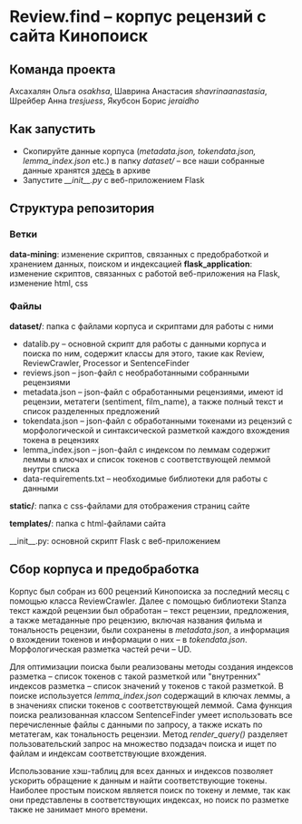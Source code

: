 # Review.find – корпус рецензий с сайта Кинопоиск
## Команда проекта
Ахсахалян Ольга *osakhsa*, Шаврина Анастасия *shavrinaanastasia*, Шрейбер Анна *tresjuess*, Якубсон Борис *jeraidho*

## Как запустить

- Скопируйте данные корпуса (*metadata.json, tokendata.json, lemma_index.json* etc.) в папку *dataset/* – все наши собранные данные хранятся [здесь](https://drive.google.com/file/d/1UPPI4aAALUcYb3n7L0M6NiX6bRU4dw8j/view?usp=drive_link) в архиве
- Запустите *\_\_init\_\_.py* с веб-приложением Flask

## Структура репозитория
### Ветки

**data-mining**: изменение скриптов, связанных с предобработкой и хранением данных, поиском и индексацией
**flask_application**: изменение скриптов, связанных с работой веб-приложения на Flask, изменение html, css

### Файлы

**dataset/**: папка с файлами корпуса и скриптами для работы с ними
- datalib.py – основной скрипт для работы с данными корпуса и поиска по ним, содержит классы для этого, такие как Review, ReviewCrawler, Processor и SentenceFinder
- reviews.json – json-файл с необработанными собранными рецензиями
- metadata.json – json-файл с обработанными рецензиями, имеют id рецензии, метатеги (sentiment, film_name), а также полный текст и список разделенных предложений
- tokendata.json – json-файл с обработанными токенами из рецензий с морфологической и синтаксической разметкой каждого вхождения токена в рецензиях
- lemma_index.json – json-файл с индексом по леммам содержит леммы в ключах и список токенов с соответствующей леммой внутри списка
- data-requirements.txt – необходимые библиотеки для работы с данными

**static/**: папка с css-файлами для отображения страниц сайте

**templates/**: папка с html-файлами сайта

\_\_init\_\_.py: основной скрипт Flask с веб-приложением 

## Сбор корпуса и предобработка
Корпус был собран из 600 рецензий Кинопоиска за последний месяц с помощью класса ReviewCrawler. Далее с помощью библиотеки Stanza текст каждой рецензии был обработан – текст рецензии, предложения, а также метаданные про рецензию, включая названия фильма и тональность рецензии, были сохранены в *metadata.json*, а информация о вхождении токенов и информации о них – в *tokendata.json*. Морфологическая разметка частей речи – UD. 

Для оптимизации поиска были реализованы методы создания индексов разметка – список токенов с такой разметкой или "внутренних" индексов разметка – список значений у токенов с такой разметкой. В поиске используется *lemma_index.json* содержащий в ключах леммы, а в значениях списки токенов с соответствующей леммой. 
Сама функция поиска реализованная классом SentenceFinder умеет использовать все перечисленные файлы с данными по запросу, а также искать по метатегам, как тональность рецензии. Метод *render_query()* разделяет пользовательский запрос на множество подзадач поиска и ищет по файлам и индексам соответствующие вхождения. 

Использование хэш-таблиц для всех данных и индексов позволяет ускорить обращение к данным и найти соответствующие токены. Наиболее простым поиском является поиск по токену и лемме, так как они представлены в соответствующих индексах, но поиск по разметке также не занимает много времени.